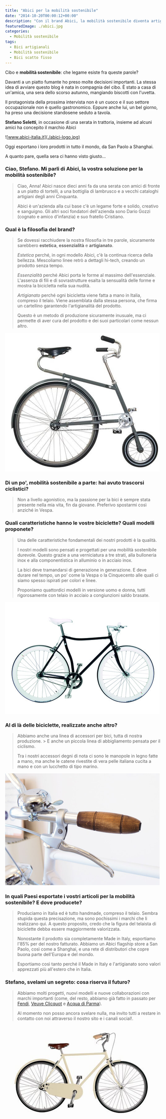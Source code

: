 ```yaml
---
title: "Abici per la mobilità sostenibile"
date: "2014-10-20T00:00:12+00:00"
description: "Con il brand Abici, la mobilità sostenibile diventa artigianale ed essenziale."
featuredImage: ./abici.jpg
categories:
  - Mobilità sostenibile
tags:
  - Bici artigianali
  - Mobilità sostenibile
  - Bici scatto fisso
---
```


Cibo e **mobilità sostenibile**: che legame esiste fra queste parole?

Davanti a un piatto fumante ho preso molte decisioni importanti. La stessa idea di avviare questo blog è nata in compagnia del cibo. È stato a casa di un'amica, una sera dello scorso autunno, mangiando biscotti con l'uvetta.

Il protagonista della prossima intervista non è un cuoco e il suo settore occupazionale non è quello gastronomico. Eppure anche lui, un bel giorno, ha preso una decisione standosene seduto a tavola.

**Stefano Seletti**, in occasione di una serata in trattoria, insieme ad alcuni amici ha concepito il marchio Abici

![www.abici-italia.it](./abici-logo.jpg)

Oggi esportano i loro prodotti in tutto il mondo, da San Paolo a Shanghai.

A quanto pare, quella sera ci hanno visto giusto...

### Ciao, Stefano. Mi parli di Abici, la vostra soluzione per la mobilità sostenibile?

> Ciao, Anna! Abici nasce dieci anni fa da una serata con amici di fronte a un piatto di tortelli, a una bottiglia di lambrusco e a vecchi cataloghi artigiani degli anni Cinquanta.
>
> Abici è un'azienda alla cui base c'è un legame forte e solido, creativo e sanguigno. Gli altri soci fondatori dell'azienda sono Dario Gozzi (cognato e amico d'infanzia) e suo fratello Cristiano.

### Qual è la filosofia del brand?

> Se dovessi racchiudere la nostra filosofia in tre parole, sicuramente sarebbero **estetica**, **essenzialità** e **artigianato**.
>
> _Estetica_ perché, in ogni modello Abici, c'è la continua ricerca della bellezza. Mescoliamo linee retrò a dettagli hi-tech, creando un prodotto senza tempo.
>
> _Essenzialità_ perché Abici porta le forme al massimo dell'essenziale.
> L'assenza di fili e di sovrastrutture esalta la sensualità delle forme e mostra la bicicletta nella sua nudità.
>
> _Artigianato_ perché ogni bicicletta viene fatta a mano in Italia, compreso il telaio. Viene assemblata dalla stessa persona, che firma un cartellino garantendo l'artigianalità del prodotto.
>
> Questo è un metodo di produzione sicuramente inusuale, ma ci permette di aver cura del prodotto e dei suoi particolari come nessun altro.

![Velocino](./velocino.jpg)

### Dì un po', mobilità sostenibile a parte: hai avuto trascorsi ciclistici?

> Non a livello agonistico, ma la passione per la bici è sempre stata presente nella mia vita, fin da giovane. Preferivo spostarmi così anziché in Vespa.

### Quali caratteristiche hanno le vostre biciclette? Quali modelli proponete?

> Una delle caratteristiche fondamentali dei nostri prodotti è la qualità.
>
> I nostri modelli sono pensati e progettati per una mobilità sostenibile durevole. Questo grazie a una verniciatura a tre strati, alla bulloneria inox e alla componentistica in alluminio o in acciaio inox.
>
> La bici deve tramandarsi di generazione in generazione. E deve durare nel tempo, un po' come la Vespa o la Cinquecento alle quali ci siamo spesso ispirati per colori e linee.
>
> Proponiamo quattordici modelli in versione uomo e donna, tutti rigorosamente con telaio in acciaio a congiunzioni saldo brasate.

![Fuga](./fuga.jpg)

### Al di là delle biciclette, realizzate anche altro?

> Abbiamo anche una linea di accessori per bici, tutta di nostra produzione. > E anche un piccola linea di abbigliamento pensata per il ciclismo.
>
> Tra i nostri accessori degni di nota ci sono le manopole in legno fatte a mano, ma anche le catene rivestite di vera pelle italiana cucita a mano e con un lucchetto di tipo marino.

![Manopola ABICI - particolare](./manopole.jpg)

### In quali Paesi esportate i vostri articoli per la mobilità sostenibile? E dove producete?

> Produciamo in Italia ed è tutto handmade, compreso il telaio. Sembra stupida questa precisazione, ma sono pochissimi i marchi che li realizzano qui.
> A questo proposito, credo che la figura del telaista di biciclette debba essere maggiormente valorizzata.
>
> Nonostante il prodotto sia completamente Made in Italy, esportiamo l'85% per del nostro fatturato. Abbiamo un Abici flagship store a San Paolo, così come a Shanghai, e una rete di distributori che copre buona parte dell'Europa e del mondo.
>
> Esportiamo così tanto perché il Made in Italy e l'artigianato sono valori apprezzati più all'estero che in Italia.

### Stefano, svelami un segreto: cosa riserva il futuro?

> Abbiamo molti progetti, nuovi modelli e nuove collaborazioni con marchi importanti (come, del resto, abbiamo già fatto in passato per [Fendi](http://www.fendi.com/it/it), [Veuve Clicquot](http://www.veuve-clicquot.com) e [Acqua di Parma](http://www.acquadiparma.com/it/?gclid=CMKRt97As8ECFdTLtAodeF8AHw)).
>
> Al momento non posso ancora svelare nulla, ma invito tutti a restare in contatto con noi attraverso il nostro sito e i canali social!.

![Granturismo](./granturismo.jpg)
